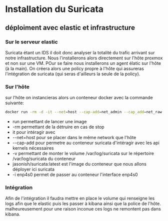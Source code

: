 # Installation du Suricata

## déploiment avec elastic et infrastructure


### Sur le serveur elastic
Suricata étant un IDS il doit donc analyser la totalité du trafic arrivant sur notre infrastructure. Nous l'installerons alors directement sur l'hôte proxmox et non sur une VM. POur se faire nous installerons un agent élatic sur l'hôte (à la main). On créera alors une policy propre à l'hôte qui assureras l'intégration de suricata (qui seras d'ailleurs la seule de la policy).


### Sur l'hôte
sur l'hôte on instancieras alors un conteneur docker avec la commande suivante:

```bash
docker run -rm -d -it --net=host --cap-add=net_admin --cap_add=net_raw --cap-add=sys_nice -v /var/log/suricata:/var/log/suricata jasonish/suricata:latest -i enp4s0
```
- run permettant de lancer une image
- -rm permettant de la détruire en cas de stop
- it pour intéragir avec
- --net=host pour se placer dans le même network que l'hôte
- --cap-add pour permetre au conteneur suricata d'intéragir avec les api kernels nécessaires
- -v permettant de monter le volume /var/log/suricata sur le répertoire /var/log/suricata du conteneur
- jasonish/suricata:latest est l'image du conteneur que nous allons déployer ici suricata
- -i enp4s0 permet de passer au conteneur l'interface enp4s0

### Intégration

Afin de l'intégration il faudra mettre en place le volume qui renseigne les logs afin que le elastic puis les passer à kibana ainsi que la police de l'hôte.
malheureusement pour une raison inconue ces logs ne remontent pas dans kibana.
